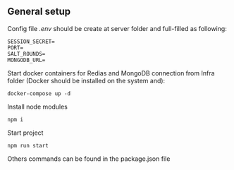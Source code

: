 ## General setup

Config file _.env_ should be create at server folder and full-filled as following:

```
SESSION_SECRET=
PORT=
SALT_ROUNDS=
MONGODB_URL=
```

Start docker containers for Redias and MongoDB connection from Infra folder (Docker should be installed on the system and):

```
docker-compose up -d
```

Install node modules

```
npm i
```

Start project

```
npm run start
```

Others commands can be found in the package.json file
